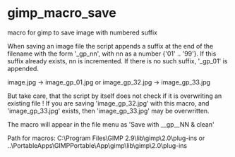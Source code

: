 # gimp_macro_save

macro for gimp to save image with numbered suffix

When saving an image file the script appends a suffix at the end of the filename
with the form '_gp_nn', with nn as a number {'01' .. '99'}.
If this suffix already exists, nn is incremented.
If there is no such suffix, '_gp_01' is appended.

image.jpg       -> image_gp_01.jpg or
image_gp_32.jpg -> image_gp_33.jpg

But take care, that the script by itself does not check if it is overwriting an existing file !
If you are saving 'image_gp_32.jpg' with this macro, and 'image_gp_33.jpg' exists, then 'image_gp_33.jpg' may be overwritten.

The macro will appear in the file menu as 'Save with __gp__NN & clean'

Path for macros:
C:\Program Files\GIMP 2.9\lib\gimp\2.0\plug-ins
or
..\PortableApps\GIMPPortable\App\gimp\lib\gimp\2.0\plug-ins
